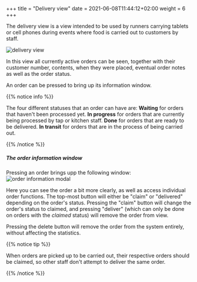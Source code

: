 +++
title = "Delivery view"
date =  2021-06-08T11:44:12+02:00
weight = 6
+++

The delivery view is a view intended to be used by runners carrying tablets or cell phones during events where food is carried out to customers by staff.

![delivery view](/images/ordsys/views/delivery.png)

In this view all currently active orders can be seen, together with their customer number, contents, when they were placed, eventual order notes as well as the order status.

An order can be pressed to bring up its information window.

{{% notice info %}}

The four different statuses that an order can have are:
**Waiting** for orders that haven't been processed yet.
**In progress** for orders that are currently being processed by tap or kitchen staff.
**Done** for orders that are ready to be delivered.
**In transit** for orders that are in the process of being carried out.

{{% /notice %}}


##### The order information window
Pressing an order brings upp the following window:
![order information modal](/images/ordsys/views/delivery_modal.png)

Here you can see the order a bit more clearly, as well as access individual order functions. The top-most button will either be "claim" or "delivered" depending on the order's status. Pressing the "claim" button will change the order's status to claimed, and pressing "deliver" (which can only be done on orders with the *claimed* status) will remove the order from view.

Pressing the delete button will remove the order from the system entirely, without affecting the statistics.

{{% notice tip %}}

When orders are picked up to be carried out, their respective orders should be claimed, so other staff don't attempt to deliver the same order.

{{% /notice %}}
